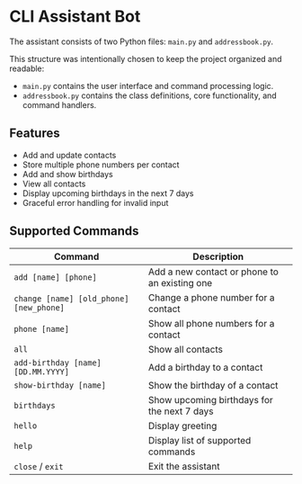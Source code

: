 # CLI Assistant Bot

The assistant consists of two Python files: `main.py` and `addressbook.py`.

This structure was intentionally chosen to keep the project organized and readable:

- `main.py` contains the user interface and command processing logic.
- `addressbook.py` contains the class definitions, core functionality, and command handlers.

## Features

- Add and update contacts
- Store multiple phone numbers per contact
- Add and show birthdays
- View all contacts
- Display upcoming birthdays in the next 7 days
- Graceful error handling for invalid input

## Supported Commands

| Command                                  | Description                                   |
|------------------------------------------|-----------------------------------------------|
| `add [name] [phone]`                     | Add a new contact or phone to an existing one |
| `change [name] [old_phone] [new_phone]`  | Change a phone number for a contact           |
| `phone [name]`                           | Show all phone numbers for a contact          |
| `all`                                    | Show all contacts                             |
| `add-birthday [name] [DD.MM.YYYY]`       | Add a birthday to a contact                   |
| `show-birthday [name]`                   | Show the birthday of a contact                |
| `birthdays`                              | Show upcoming birthdays for the next 7 days   |
| `hello`                                  | Display greeting                              |
| `help`                                   | Display list of supported commands            |
| `close` / `exit`                         | Exit the assistant                            |
